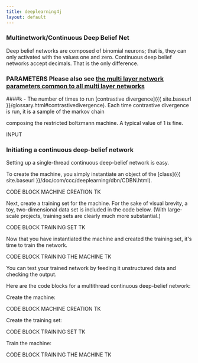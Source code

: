 ```yaml
---
title: deeplearning4j
layout: default
---
```






### Multinetwork/Continuous Deep Belief Net

Deep belief networks are composed of binomial neurons; that is, they can only activated with the values one and zero. Continuous deep belief networks accept decimals. That is the only difference. 

### PARAMETERS  Please also see [the multi layer network parameters common to all multi layer networks](../multinetwork.html)

####k - The number of times to run [contrastive divergence]({{ site.baseurl }}/glossary.html#contrastivedivergence). Each time contrastive divergence is run, it is a sample of the markov chain

composing the restricted boltzmann machine. A typical value of 1 is fine.






INPUT

### Initiating a continuous deep-belief network

Setting up a single-thread continuous deep-belief network is easy. 

To create the machine, you simply instantiate an object of the [class]({{ site.baseurl }}/doc/com/ccc/deeplearning/dbn/CDBN.html).

CODE BLOCK MACHINE CREATION TK

Next, create a training set for the machine. For the sake of visual brevity, a toy, two-dimensional data set is included in the code below. (With large-scale projects, training sets are clearly much more substantial.)

CODE BLOCK TRAINING SET TK

Now that you have instantiated the machine and created the training set, it's time to train the network. 

CODE BLOCK TRAINING THE MACHINE TK

You can test your trained network by feeding it unstructured data and checking the output. 

Here are the code blocks for a multithread continuous deep-belief network:

Create the machine:

CODE BLOCK MACHINE CREATION TK

Create the training set:

CODE BLOCK TRAINING SET TK

Train the machine:

CODE BLOCK TRAINING THE MACHINE TK
